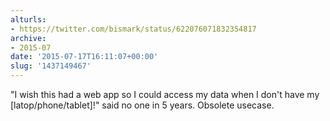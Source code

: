 ```yaml
---
alturls:
- https://twitter.com/bismark/status/622076071832354817
archive:
- 2015-07
date: '2015-07-17T16:11:07+00:00'
slug: '1437149467'
---
```


"I wish this had a web app so I could access my data when I don't have my [latop/phone/tablet]!" said no one in 5 years. Obsolete usecase.

